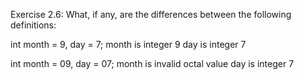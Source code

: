 Exercise 2.6: What, if any, are the differences between the following
definitions:

int month = 9, day = 7;
month is integer 9
day is integer 7

int month = 09, day = 07;
month is invalid octal value
day is integer 7
